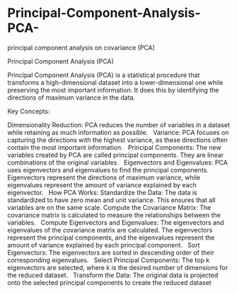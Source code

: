 # Principal-Component-Analysis-PCA-
principal component analysis on covariance (PCA)


Principal Component Analysis (PCA)


Principal Component Analysis (PCA) is a statistical procedure that transforms a high-dimensional dataset into a lower-dimensional one while preserving the most important information. It does this by identifying the directions of maximum variance in the data.   

Key Concepts:

Dimensionality Reduction: PCA reduces the number of variables in a dataset while retaining as much information as possible.   
Variance: PCA focuses on capturing the directions with the highest variance, as these directions often contain the most important information.   
Principal Components: The new variables created by PCA are called principal components. They are linear combinations of the original variables.   
Eigenvectors and Eigenvalues: PCA uses eigenvectors and eigenvalues to find the principal components. Eigenvectors represent the directions of maximum variance, while eigenvalues represent the amount of variance explained by each eigenvector.
   
How PCA Works:
Standardize the Data: The data is standardized to have zero mean and unit variance. This ensures that all variables are on the same scale.
Compute the Covariance Matrix: The covariance matrix is calculated to measure the relationships between the variables.   
Compute Eigenvectors and Eigenvalues: The eigenvectors and eigenvalues of the covariance matrix are calculated. The eigenvectors represent the principal components, and the eigenvalues represent the amount of variance explained by each principal component.   
Sort Eigenvectors: The eigenvectors are sorted in descending order of their corresponding eigenvalues.   
Select Principal Components: The top k eigenvectors are selected, where k is the desired number of dimensions for the reduced dataset.   
Transform the Data: The original data is projected onto the selected principal components to create the reduced dataset